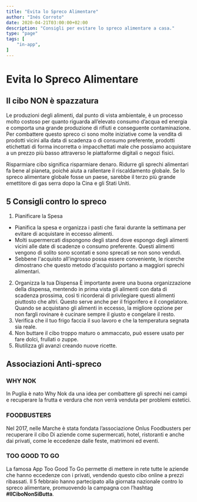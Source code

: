 ```yaml
---
title: "Evita lo Spreco Alimentare"
author: "Inés Corroto"
date: 2020-04-21T03:00:00+02:00
description: "Consigli per evitare lo spreco alimentare a casa."
type: "page"
tags: [
    "in-app",
]
---
```


# Evita lo Spreco Alimentare

## Il cibo NON è spazzatura
Le produzioni degli alimenti, dal punto di vista ambientale, è un processo molto costoso per
quanto riguarda all’elevato consumo d’acqua ed energia e comporta una grande produzione di
rifiuti e conseguente contaminazione. Per combattere questo spreco ci sono molte iniziative
come la vendita di prodotti vicini alla data di scadenza o di consumo preferente, prodotti
etichettati di forma incorretta o impacchettati male che possiamo acquistare a un prezzo
più basso attraverso le piattaforme digitali o negozi fisici.

Risparmiare cibo significa risparmiare denaro. Ridurre gli sprechi alimentari fa bene al
pianeta, poiché aiuta a rallentare il riscaldamento globale. Se lo spreco alimentare globale
fosse un paese, sarebbe il terzo più grande emettitore di gas serra dopo la Cina e gli Stati
Uniti.

## 5 Consigli contro lo spreco
1. Pianificare la Spesa
- Pianifica la spesa e organizza i pasti che farai durante la settimana per evitare di
acquistare in eccesso alimenti.
- Molti supermercati dispongono degli stand dove espongo degli alimenti vicini alle date di
scadenze o consumo preferente. Questi alimenti vengono di solito sono scontati e sono
sprecati se non sono venduti.
- Sebbene l'acquisto all'ingrosso possa essere conveniente, le ricerche dimostrano che
questo metodo d'acquisto portano a maggiori sprechi alimentari.
2. Organizza la tua Dispensa
È importante avere una buona organizzazione della dispensa, mentendo in prima vista gli
alimenti con data di scadenza prossima, così ti ricorderai di privilegiare questi
alimenti piuttosto che altri. Questo serve anche per il frigorifero e il congelatore.
Quando se acquistano gli alimenti in eccesso, la migliore opzione per non fargli rovinare è
cucinare sempre il giusto e congelare il resto.
3. Verifica che il tuo frigo faccia il suo lavoro e che la temperatura segnata sia reale.
4. Non buttare il cibo troppo maturo o ammaccato, può essere usato per fare dolci, 
frullati o zuppe.
5. Riutilizza gli avanzi creando nuove ricette.

## Associazioni Anti-spreco

### WHY NOK
In Puglia è nato Why Nok da una idea per combattere gli sprechi nei campi e recuperare la
frutta e verdura che non verrà venduta per problemi estetici.

### FOODBUSTERS
Nel 2017, nelle Marche è stata fondata l’associazione Onlus Foodbusters per recuperare il
cibo Di aziende come supermercati, hotel, ristoranti e anche dai privati, come le eccedenze
dalle feste, matrimoni ed eventi.

### TOO GOOD TO GO
La famosa App Too Good To Go permette di mettere in rete tutte le aziende che hanno
eccedenze con i privati, vendendo questo cibo online a prezzi ribassati. Il 5 febbraio hanno
partecipato alla giornata nazionale contro lo spreco alimentare, promuovendo la campagna con
l’hashtag **#IlCiboNonSiButta**.
